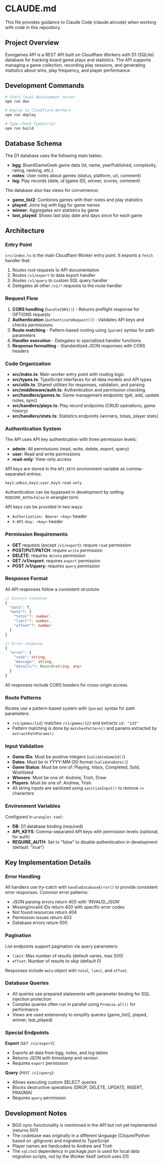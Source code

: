 # CLAUDE.md

This file provides guidance to Claude Code (claude.ai/code) when working with code in this repository.

## Project Overview

Eurogames API is a REST API built on Cloudflare Workers with D1 (SQLite) database for tracking board game plays and statistics. The API supports managing a game collection, recording play sessions, and generating statistics about wins, play frequency, and player performance.

## Development Commands

```bash
# Start local development server
npm run dev

# Deploy to Cloudflare Workers
npm run deploy

# Type check TypeScript
npm run build
```

## Database Schema

The D1 database uses the following main tables:

- **bgg**: BoardGameGeek game data (id, name, yearPublished, complexity, rating, ranking, etc.)
- **notes**: User notes about games (status, platform, uri, comment)
- **log**: Play records (date, id [game ID], winner, scores, comment)

The database also has views for convenience:
- **game_list2**: Combines games with their notes and play statistics
- **played**: Joins log with bgg for game names
- **winner**: Aggregates win statistics by game
- **last_played**: Shows last play date and days since for each game

## Architecture

### Entry Point
`src/index.ts` is the main Cloudflare Worker entry point. It exports a `fetch` handler that:
1. Routes root requests to API documentation
2. Routes `/v1/export` to data export handler
3. Routes `/v1/query` to custom SQL query handler
4. Delegates all other `/v1/*` requests to the route handler

### Request Flow
1. **CORS handling** (`handleCORS()`) - Returns preflight response for OPTIONS requests
2. **Authentication** (`authenticateRequest()`) - Validates API keys and checks permissions
3. **Route matching** - Pattern-based routing using `{param}` syntax for path parameters
4. **Handler execution** - Delegates to specialized handler functions
5. **Response formatting** - Standardized JSON responses with CORS headers

### Code Organization

- **src/index.ts**: Main worker entry point with routing logic
- **src/types.ts**: TypeScript interfaces for all data models and API types
- **src/utils.ts**: Shared utilities for responses, validation, and parsing
- **src/middleware/auth.ts**: Authentication and permission checking
- **src/handlers/games.ts**: Game management endpoints (get, add, update notes, sync)
- **src/handlers/plays.ts**: Play record endpoints (CRUD operations, game history)
- **src/handlers/stats.ts**: Statistics endpoints (winners, totals, player stats)

### Authentication System

The API uses API key authentication with three permission levels:
- **admin**: All permissions (read, write, delete, export, query)
- **user**: Read and write permissions
- **read-only**: View-only access

API keys are stored in the `API_KEYS` environment variable as comma-separated entries:
```
key1:admin,key2:user,key3:read-only
```

Authentication can be bypassed in development by setting `REQUIRE_AUTH=false` in wrangler.toml.

API keys can be provided in two ways:
- `Authorization: Bearer <key>` header
- `X-API-Key: <key>` header

### Permission Requirements

- **GET** requests (except `/v1/export`): require `read` permission
- **POST/PUT/PATCH**: require `write` permission
- **DELETE**: requires `delete` permission
- **GET /v1/export**: requires `export` permission
- **POST /v1/query**: requires `query` permission

### Response Format

All API responses follow a consistent structure:

```typescript
// Success response
{
  "data": T,
  "meta"?: {
    "total"?: number,
    "limit"?: number,
    "offset"?: number
  }
}

// Error response
{
  "error": {
    "code": string,
    "message": string,
    "details"?: Record<string, any>
  }
}
```

All responses include CORS headers for cross-origin access.

### Route Patterns

Routes use a pattern-based system with `{param}` syntax for path parameters:
- `/v1/games/{id}` matches `/v1/games/123` and extracts `id: "123"`
- Pattern matching is done by `matchesPattern()` and params extracted by `extractPathParams()`

### Input Validation

- **Game IDs**: Must be positive integers (`validateGameId()`)
- **Dates**: Must be in YYYY-MM-DD format (`validateDate()`)
- **Game Status**: Must be one of: Playing, Inbox, Completed, Sold, Wishlisted
- **Winners**: Must be one of: Andrew, Trish, Draw
- **Players**: Must be one of: Andrew, Trish
- All string inputs are sanitized using `sanitizeInput()` to remove `<>` characters

### Environment Variables

Configured in `wrangler.toml`:
- **DB**: D1 database binding (required)
- **API_KEYS**: Comma-separated API keys with permission levels (optional, for auth)
- **REQUIRE_AUTH**: Set to "false" to disable authentication in development (default: "true")

## Key Implementation Details

### Error Handling

All handlers use try-catch with `handleDatabaseError()` to provide consistent error responses. Common error patterns:
- JSON parsing errors return 400 with 'INVALID_JSON'
- Missing/invalid IDs return 400 with specific error codes
- Not found resources return 404
- Permission issues return 403
- Database errors return 500

### Pagination

List endpoints support pagination via query parameters:
- `limit`: Max number of results (default varies, max 500)
- `offset`: Number of results to skip (default 0)

Responses include `meta` object with `total`, `limit`, and `offset`.

### Database Queries

- All queries use prepared statements with parameter binding for SQL injection protection
- Complex queries often run in parallel using `Promise.all()` for performance
- Views are used extensively to simplify queries (game_list2, played, winner, last_played)

### Special Endpoints

**Export** (`GET /v1/export`):
- Exports all data from bgg, notes, and log tables
- Returns JSON with timestamp and version
- Requires `export` permission

**Query** (`POST /v1/query`):
- Allows executing custom SELECT queries
- Blocks destructive operations (DROP, DELETE, UPDATE, INSERT, PRAGMA)
- Requires `query` permission

## Development Notes

- BGG sync functionality is mentioned in the API but not yet implemented (returns 501)
- The codebase was originally in a different language (Clojure/Python based on .gitignore) and migrated to TypeScript
- Player names are hardcoded to Andrew and Trish
- The `sqlite3` dependency in package.json is used for local data migration scripts, not by the Worker itself (which uses D1)
